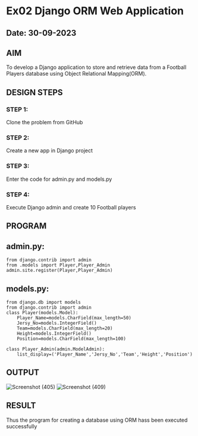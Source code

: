 # Ex02 Django ORM Web Application

## Date: 30-09-2023

## AIM
To develop a Django application to store and retrieve data from a Football Players database using Object Relational Mapping(ORM).


## DESIGN STEPS

### STEP 1:
Clone the problem from GitHub

### STEP 2:
Create a new app in Django project

### STEP 3:
Enter the code for admin.py and models.py

### STEP 4:
Execute Django admin and create 10 Football players

## PROGRAM

## admin.py:
```
from django.contrib import admin
from .models import Player,Player_Admin
admin.site.register(Player,Player_Admin)
```

## models.py:
```
from django.db import models
from django.contrib import admin
class Player(models.Model):
    Player_Name=models.CharField(max_length=50)
    Jersy_No=models.IntegerField()
    Team=models.CharField(max_length=20)
    Height=models.IntegerField()
    Position=models.CharField(max_length=100)

class Player_Admin(admin.ModelAdmin):
    list_display=('Player_Name','Jersy_No','Team','Height','Position')
```

## OUTPUT
![Screenshot (405)](https://github.com/ashmistalin/ORM/assets/103128410/75ebb2fb-4f9b-4c8e-b961-973368382f85)
![Screenshot (409)](https://github.com/ashmistalin/ORM/assets/103128410/ebece0e7-7105-4a83-9b1d-0fd04ceed27c)





## RESULT
Thus the program for creating a database using ORM hass been executed successfully
